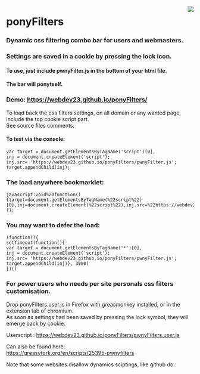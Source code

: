 <img align="right" src="http://i.imgur.com/1j0dqg0.png"></a>

# ponyFilters
### Dynamic css filtering combo bar for users and webmasters.
### Settings are saved in a cookie by pressing the lock icon.
#### To use, just include <b>pwnyFilter.js</b> in the bottom of your html file. <br>
#### The bar will ponytself. 

### Demo: https://webdev23.github.io/ponyFilters/ 

To load back the css filters settings, on all domain or any wanted page, include the top cookie script part. <br>
See source files comments.

#### To test via the console: 
    var target = document.getElementsByTagName('script')[0],
    inj = document.createElement('script');
    inj.src= 'https://webdev23.github.io/ponyFilters/pwnyFilter.js';
    target.appendChild(inj);

### The load anywhere bookmarklet:

    javascript:void%20function(){target=document.getElementsByTagName(%22script%22)[0],inj=document.createElement(%22script%22),inj.src=%22https://webdev23.github.io/ponyFilters/pwnyFilter.js%22,target.appendChild(inj)}();

### You may want to defer the load:
    (function(){
    setTimeout(function(){
    var target = document.getElementsByTagName('*')[0],
    inj = document.createElement('script');
    inj.src= 'https://webdev23.github.io/ponyFilters/pwnyFilter.js';
    target.appendChild(inj)}, 3000)
    })()


### For power users who needs per site personals css filters customisation.
Drop ponyFilters.user.js in Firefox with greasmonkey installed, or in the extension tab of chromium.<br>
As soon as settings had been saved by pressing the lock symbol, they will emerge back by cookie.<br>

Userscript : https://webdev23.github.io/ponyFilters/pwnyFilters.user.js

Can also be found here:<br> https://greasyfork.org/en/scripts/25395-pwnyfilters

Note that some websites disallow dynamics sciptings, like github do.
